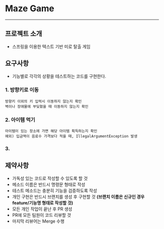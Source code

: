 # Maze Game

---

## 프로젝트 소개
- 스프링을 이용한 텍스트 기반 미로 탈출 게임

## 요구사항
- 기능별로 각각의 상황을 테스트하는 코드를 구현한다.

### 1. 방향키로 이동
    방향키 이외의 키 입력시 이동하지 않는지 확인
    벽이나 장애물에 부딪혔을 때 이동하지 않는지 확인

### 2. 아이템 먹기
    아이템이 있는 장소에 가면 해당 아이템 획득하는지 확인
    예외) 입금액이 음료수 가격보다 적을 때, IllegalArgumentException 발생
    
### 3. 


## 제약사항
- 가독성 있는 코드로 작성할 수 있도록 할 것
- 메소드 이름은 반드시 명령문 형태로 작성
- 테스트 메소드는 충분히 기능을 검증하도록 작성
- 개인 구현은 반드시 브랜치를 생성 후 구현할 것
  **(브랜치 이름은 신규인 경우 feature/기능명 형태로 작성할 것)**
- 모든 개인 작업이 끝난 후 PR 생성
- PR에 모든 팀원이 코드 리뷰할 것
- 마지막 리뷰어는 Merge 수행

